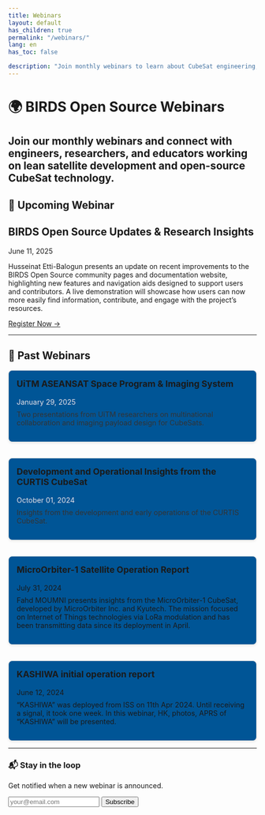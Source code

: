 ```yaml
---
title: Webinars
layout: default
has_children: true
permalink: "/webinars/"
lang: en
has_toc: false

description: "Join monthly webinars to learn about CubeSat engineering, missions, and open-source development."
---
```

# 🌍 BIRDS Open Source Webinars

Join our monthly webinars and connect with engineers, researchers, and educators working on lean satellite development and open-source CubeSat technology.
---
## 📅 Upcoming Webinar

<div class="border-2 border-[#005596] bg-[#eaf5fc] p-6 rounded-lg shadow-sm mb-12">
  <h2 class="text-xl font-semibold mb-2">BIRDS Open Source Updates & Research Insights</h2>
  <span class="text-gray-600 text-sm block mb-4">June 11, 2025</span>
  <p class="mb-4">
    Husseinat Etti-Balogun presents an update on recent improvements to the BIRDS Open Source community pages and documentation website, highlighting new features and navigation aids designed to support users and contributors. A live demonstration will showcase how users can now more easily find information, contribute, and engage with the project’s resources.
  </p>
  <a href="https://lean-sat.org/opensource/" class="text-blue-700 underline">Register Now →</a>
</div>

---
## 🎥 Past Webinars

<div style="display: grid; gap: 2rem; grid-template-columns: repeat(auto-fit, minmax(280px, 1fr));">

  <div style="border: 1px solid #ddd; border-radius: 8px; padding: 16px; background-color: #005596; box-shadow: 0 2px 5px rgba(0,0,0,0.08);">
    <a href="{{site.url}}/resources/webinars/webinar-25.html" style="text-decoration: none; color: inherit; display: block;">
      <h3 style="margin-top: 0; font-size: 1.1rem;">UiTM ASEANSAT Space Program & Imaging System</h3>
      <span style="font-size: 0.9rem; color: #e6e1e7;">January 29, 2025</span>
      <p style="margin-top: 0.5rem; font-size: 0.9rem; color: #333;">
        Two presentations from UiTM researchers on multinational collaboration and imaging payload design for CubeSats.
      </p>
    </a>
  </div>

  <div style="border: 1px solid #ddd; border-radius: 8px; padding: 16px; background-color: #005596; box-shadow: 0 2px 5px rgba(0,0,0,0.08);">
    <a href="{{site.url}}/resources/webinars/webinar-24" style="text-decoration: none; color: inherit; display: block;">
      <h3 style="margin-top: 0; font-size: 1.1rem;">Development and Operational Insights from the CURTIS CubeSat</h3>
      <span style="font-size: 0.9rem; color: #e6e1e7;">October 01, 2024</span>
      <p style="margin-top: 0.5rem; font-size: 0.9rem; color: #333;">
        Insights from the development and early operations of the CURTIS CubeSat.
      </p>
    </a>
  </div>

  <div style="border: 1px solid #ddd; border-radius: 8px; padding: 16px; background-color: #005596; box-shadow: 0 2px 5px rgba(0,0,0,0.08);">
    <a href="{{site.url}}/resources/webinars/webinar-23" style="text-decoration: none; color: inherit; display: block;">
      <h3 style="margin-top: 0; font-size: 1.1rem;">MicroOrbiter-1 Satellite Operation Report</h3>
      <span style="font-size: 0.9rem; color: ##e6e1e7;">July 31, 2024</span>
      <p style="margin-top: 0.5rem; font-size: 0.9rem; color: ##e6e1e7;">
        Fahd MOUMNI presents insights from the MicroOrbiter-1 CubeSat, developed by MicroOrbiter Inc. and Kyutech. The mission focused on Internet of Things technologies via LoRa modulation and has been transmitting data since its deployment in April.
      </p>
    </a>
  </div>

  <div style="border: 1px solid #ddd; border-radius: 8px; padding: 16px; background-color: #005596; box-shadow: 0 2px 5px rgba(0,0,0,0.08);">
    <a href="{{site.url}}/resources/webinars/webinar-22" style="text-decoration: none; color: inherit; display: block;">
      <h3 style="margin-top: 0; font-size: 1.1rem;">KASHIWA initial operation report</h3>
      <span style="font-size: 0.9rem; color: ##e6e1e7;">June 12, 2024</span>
      <p style="margin-top: 0.5rem; font-size: 0.9rem; color: ##e6e1e7;">
        “KASHIWA” was deployed from ISS on 11th Apr 2024. Until receiving a signal, it took one week. In this webinar, HK, photos, APRS of “KASHIWA” will be presented.
      </p>
    </a>
  </div>
</div>

---

<div id="subscribe" class="bg-white py-10 px-4 text-center border border-gray-200 rounded mt-12">
  <h3 class="text-2xl font-bold mb-4">📬 Stay in the loop</h3>
  <p class="mb-6 text-gray-700">Get notified when a new webinar is announced.</p>

  <form action="https://lean-sat.org/opensource/" method="POST" class="flex flex-col sm:flex-row gap-4 justify-center max-w-xl mx-auto">
    <input type="email" name="email" required placeholder="your@email.com"
           class="px-4 py-2 border border-gray-300 rounded focus:outline-none focus:ring-2 focus:ring-blue-400 w-full sm:w-auto" />
    <button type="submit" class="bg-[#005596] text-white px-6 py-2 rounded hover:bg-[#003f73] transition">
      Subscribe
    </button>
  </form>
</div>
